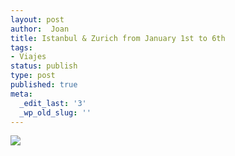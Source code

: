 ```yaml
---
layout: post
author:  Joan
title: Istanbul & Zurich from January 1st to 6th
tags:
- Viajes
status: publish
type: post
published: true
meta:
  _edit_last: '3'
  _wp_old_slug: ''
---
```

<img src="http://maps.googleapis.com/maps/api/staticmap?size=640x300&zoom=3&maptype=roadmap%5C&markers=size:mid%7Ccolor:red%7CIstanbul&markers=size:mid%7Ccolor:red%7CZurich&sensor=false"/>
